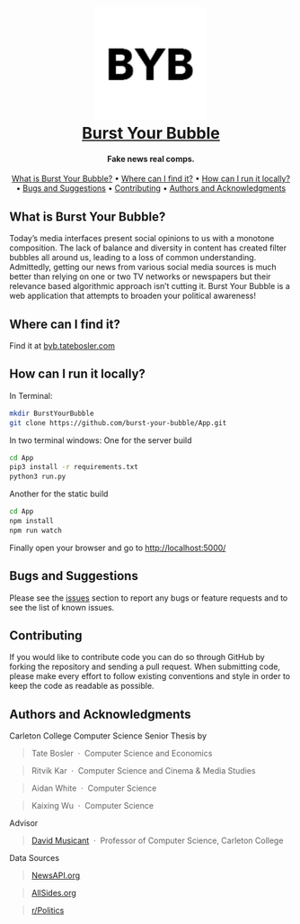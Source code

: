 
<h1 align="center">
  <br>
  <img src="https://github.com/burst-your-bubble/App/blob/master/static/favicon.ico" alt="Burst Your Bubble" width="200"></a>
  <br>
  <a href="http://byb.tatebosler.com">Burst Your Bubble</a>
  <br>
</h1>

<h4 align="center">Fake news real comps.</h4>

<p align="center">
  <a href="#what-is-burst-your-bubble">What is Burst Your Bubble?</a> •
  <a href="#where-can-i-find-it">Where can I find it?</a> •
  <a href="#how-can-i-run-it-locally">How can I run it locally?</a> •
  <a href="#bugs-and-suggestions">Bugs and Suggestions</a> •
  <a href="#contributing">Contributing</a> •
  <a href="#authors-and-acknowledgments">Authors and Acknowledgments</a>
</p>

## What is Burst Your Bubble?
Today’s media interfaces present social opinions to us with a monotone composition. The lack of balance and diversity in content has created filter bubbles all around us, leading to a loss of common understanding. Admittedly, getting our news from various social media sources is much better than relying on one or two TV networks or newspapers but their relevance based algorithmic approach isn’t cutting it. Burst Your Bubble is a web application that attempts to broaden your political awareness!

## Where can I find it?
Find it at [byb.tatebosler.com](http://byb.tatebosler.com/)

## How can I run it locally?
In Terminal:
```bash
mkdir BurstYourBubble
git clone https://github.com/burst-your-bubble/App.git
```

In two terminal windows:
One for the server build
```bash
cd App
pip3 install -r requirements.txt
python3 run.py
```

Another for the static build
```bash
cd App
npm install
npm run watch
```

Finally open your browser and go to [http://localhost:5000/](http://localhost:5000/)

## Bugs and Suggestions
Please see the [issues](https://github.com/burst-your-bubble/App/issues) section to report any bugs or feature requests and to see the list of known issues.

## Contributing
If you would like to contribute code you can do so through GitHub by forking the repository and sending a pull request. When submitting code, please make every effort to follow existing conventions and style in order to keep the code as readable as possible.

## Authors and Acknowledgments
Carleton College Computer Science Senior Thesis by
> Tate Bosler &nbsp;&middot;&nbsp;
> Computer Science and Economics

> Ritvik Kar &nbsp;&middot;&nbsp;
> Computer Science and Cinema & Media Studies 

> Aidan White &nbsp;&middot;&nbsp;
> Computer Science

> Kaixing Wu &nbsp;&middot;&nbsp;
> Computer Science

Advisor
> [David Musicant](https://www.cs.carleton.edu/faculty/dmusicant/) &nbsp;&middot;&nbsp;
> Professor of Computer Science, Carleton College 

Data Sources 
> [NewsAPI.org](https://newsapi.org/)

> [AllSides.org](https://www.allsides.com/)

> [r/Politics](https://www.reddit.com/r/politics/)
